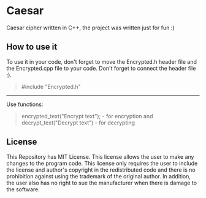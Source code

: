 # Caesar
Caesar cipher written in C++, the project was written just for fun :)

## How to use it
To use it in your code, don't forget to move the Encrypted.h header file and the Encrypted.cpp file to your code. Don't forget to connect the header file ;).
> #include "Encrypted.h"

---------------------------------------------------------------------

Use functions: 
> encrypted_text("Encrypt text"); - for encryption
and
> decrypt_text("Decrypt text") - for decrypting

## License
This Repository has MIT License.
This license allows the user to make any changes to the program code. This license only requires the user to include the license and author's copyright in the redistributed code and there is no prohibition against using the trademark of the original author. In addition, the user also has no right to sue the manufacturer when there is damage to the software.
